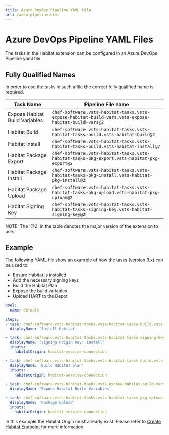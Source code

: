 ```yaml
---
title: Azure DevOps Pipeline YAML file
url: /azdo-pipeline.html
---
```


# Azure DevOps Pipeline YAML Files

The tasks in the Habitat extension can be configured in an Azure DevOps Pipeline yaml file.

## Fully Qualified Names

In order to use the tasks in such a file the correct fully qualified name is required.

| Task Name | Pipeline File name |
|---|---|
| Expose Habitat Build Variables | `chef-software.vsts-habitat-tasks.vsts-expose-habitat-build-vars.vsts-expose-habitat-build-vars@2` |
| Habitat Build | `chef-software.vsts-habitat-tasks.vsts-habitat-tasks-build.vsts-habitat-build@2` |
| Habitat Install | `chef-software.vsts-habitat-tasks.vsts-habitat-tasks-build.vsts-habitat-install@2` |
| Habitat Package Export | `chef-software.vsts-habitat-tasks.vsts-habitat-tasks-pkg-export.vsts-habitat-pkg-export@2` |
| Habitat Package Install | `chef-software.vsts-habitat-tasks.vsts-habitat-tasks-pkg-install.vsts-habitat-pkg-install@2` |
| Habitat Package Upload | `chef-software.vsts-habitat-tasks.vsts-habitat-tasks-pkg-upload.vsts-habitat-pkg-upload@2` |
| Habitat Signing Key | `chef-software.vsts-habitat-tasks.vsts-habitat-tasks-signing-key.vsts-habitat-signing-key@2` |

NOTE: The '@2' in the table denotes the major version of the extension to use.

## Example

The following YAML file show an example of how the tasks (version 3.x) can be used to:

 - Ensure Habitat is installed
 - Add the necessary signing keys
 - Build the Habitat Plan
 - Expose the build variables
 - Upload HART to the Depot

```yaml
pool:
  name: default

steps:
- task: chef-software.vsts-habitat-tasks.vsts-habitat-tasks-build.vsts-habitat-install@3
  displayName: 'Install Habitat'

- task: chef-software.vsts-habitat-tasks.vsts-habitat-tasks-signing-key.vsts-habitat-signing-key@3
  displayName: 'Signing Origin Key: install'
  inputs:
    habitatOrigin: habitat-service-connection

- task: chef-software.vsts-habitat-tasks.vsts-habitat-tasks-build.vsts-habitat-build@3
  displayName: 'Build Habitat plan'
  inputs:
    habitatOrigin: habitat-service-connection

- task: chef-software.vsts-habitat-tasks.vsts-expose-habitat-build-vars.vsts-expose-habitat-build-vars@3
  displayName: 'Expose Habitat Build Variables'

- task: chef-software.vsts-habitat-tasks.vsts-habitat-tasks-pkg-upload.vsts-habitat-pkg-upload@3
  displayName: 'Package Upload'
  inputs:
    habitatOrigin: habitat-service-connection

```

In this example the Habitat Origin must already exist. Please refer to [Create Habitat Endpoint](/habitat-endpoint.html) for more information.